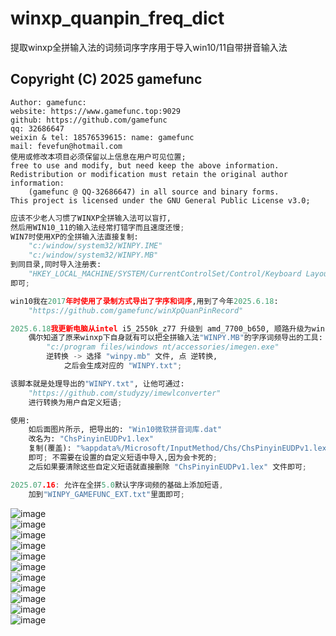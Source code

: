 # winxp_quanpin_freq_dict
提取winxp全拼输入法的词频词序字序用于导入win10/11自带拼音输入法

Copyright (C) 2025 gamefunc   
----------------
    Author: gamefunc:    
    website: https://www.gamefunc.top:9029    
    github: https://github.com/gamefunc    
    qq: 32686647    
    weixin & tel: 18576539615: name: gamefunc
    mail: fevefun@hotmail.com
    使用或修改本项目必须保留以上信息在用户可见位置;
    free to use and modify, but need keep the above information.  
    Redistribution or modification must retain the original author information: 
        (gamefunc @ QQ-32686647) in all source and binary forms.
    This project is licensed under the GNU General Public License v3.0;
    

```python
应该不少老人习惯了WINXP全拼输入法可以盲打,    
然后用WIN10_11的输入法经常打错字而且速度还慢;    
WIN7时使用XP的全拼输入法直接复制:    
    "c:/window/system32/WINPY.IME"
    "c:/window/system32/WINPY.MB"
到同目录,同时导入注册表:
    "HKEY_LOCAL_MACHINE/SYSTEM/CurrentControlSet/Control/Keyboard Layouts/E0010804"
即可;

win10我在2017年时使用了录制方式导出了字序和词序,用到了今年2025.6.18:
    "https://github.com/gamefunc/winXpQuanPinRecord"

2025.6.18我更新电脑从intel i5_2550k_z77 升级到 amd_7700_b650, 顺路升级为win11;
    偶尔知道了原来winxp下自身就有可以把全拼输入法"WINPY.MB"的字序词频导出的工具:
        "c:/program files/windows nt/accessories/imegen.exe"
        逆转换 -> 选择 "winpy.mb" 文件, 点 逆转换,
            之后会生成对应的 "WINPY.txt";

该脚本就是处理导出的"WINPY.txt", 让他可通过:
    "https://github.com/studyzy/imewlconverter"
    进行转换为用户自定义短语;

使用:
    如后面图片所示, 把导出的: "Win10微软拼音词库.dat"
    改名为: "ChsPinyinEUDPv1.lex"
    复制(覆盖): "%appdata%/Microsoft/InputMethod/Chs/ChsPinyinEUDPv1.lex"
    即可; 不需要在设置的自定义短语中导入,因为会卡死的; 
    之后如果要清除这些自定义短语就直接删除 "ChsPinyinEUDPv1.lex" 文件即可;
```   

```c++
2025.07.16: 允许在全拼5.0默认字序词频的基础上添加短语,
    加到"WINPY_GAMEFUNC_EXT.txt"里面即可;
```  




![image](https://github.com/gamefunc/winxp_quanpin_freq_dict/blob/main/imgs/comp0.jpg)    
![image](https://github.com/gamefunc/winxp_quanpin_freq_dict/blob/main/imgs/comp1.jpg)    
![image](https://github.com/gamefunc/winxp_quanpin_freq_dict/blob/main/imgs/sl0.jpg)    
![image](https://github.com/gamefunc/winxp_quanpin_freq_dict/blob/main/imgs/sl1.jpg)    
![image](https://github.com/gamefunc/winxp_quanpin_freq_dict/blob/main/imgs/sl2.jpg)    
![image](https://github.com/gamefunc/winxp_quanpin_freq_dict/blob/main/imgs/winset0.jpg)    
![image](https://github.com/gamefunc/winxp_quanpin_freq_dict/blob/main/imgs/winset1.jpg)    
![image](https://github.com/gamefunc/winxp_quanpin_freq_dict/blob/main/imgs/winset2.jpg)    
![image](https://github.com/gamefunc/winxp_quanpin_freq_dict/blob/main/imgs/winset3.jpg)    
![image](https://github.com/gamefunc/winxp_quanpin_freq_dict/blob/main/imgs/winset4.jpg)    
![image](https://github.com/gamefunc/winxp_quanpin_freq_dict/blob/main/imgs/winset5.jpg)    